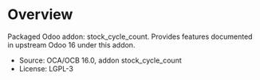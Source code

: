 # Overview

Packaged Odoo addon: stock_cycle_count. Provides features documented in upstream Odoo 16 under this addon.

- Source: OCA/OCB 16.0, addon stock_cycle_count
- License: LGPL-3
